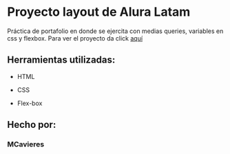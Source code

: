 # Proyecto layout de Alura Latam

Práctica de portafolio en donde se ejercita con medias queries, variables en css y flexbox. Para ver el proyecto da click [aquí](https://macarenacavieres.github.io/practica-layout-one/)

## Herramientas utilizadas:

* HTML

* CSS

* Flex-box

## Hecho por:

### MCavieres
